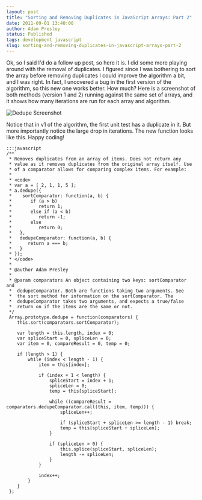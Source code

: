 ```yaml
---
layout: post
title: "Sorting and Removing Duplicates in JavaScript Arrays: Part 2"
date: 2011-09-01 13:40:00
author: Adam Presley
status: Published
tags: development javascript
slug: sorting-and-removing-duplicates-in-javascript-arrays-part-2
---
```


Ok, so I said I'd do a follow up post, so here it is. I did some more
playing around with the removal of duplicates. I figured since I was
bothering to sort the array before removing duplicates I could improve
the algorithm a bit, and I was right. In fact, I uncovered a bug in the
first version of the algorithm, so this new one works better. How much?
Here is a screenshot of both methods (version 1 and 2) running against
the same set of arrays, and it shows how many iterations are run for
each array and algorithm.

![Dedupe Screenshot](http://s3.amazonaws.com/www.adampresley.com/posts/sorting-removing-dups-javascript-2.jpg)

Notice that in v1 of the algorithm, the first unit test has a duplicate
in it. But more importantly notice the large drop in iterations. The new
function looks like this. Happy coding!

	:::javascript
	/**
	 * Removes duplicates from an array of items. Does not return any
	 * value as it removes duplicates from the original array itself. Use
	 * of a comparator allows for comparing complex items. For example:
	 *
	 * <code>
	 * var a = [ 2, 1, 1, 5 ];
	 * a.dedupe({
	 *    sortComparator: function(a, b) {
	 *       if (a > b)
	 *          return 1;
	 *       else if (a < b)
	 *          return -1;
	 *       else
	 *          return 0;
	 *   },
	 *   dedupeComparator: function(a, b) {
	 *      return a === b;
	 *   }
	 * });
	 * </code>
	 *
	 * @author Adam Presley
	 *
	 * @param comparators An object containing two keys: sortComparator and
	 *  dedupeComparator. Both are functions taking two arguments. See
	 *  the sort method for information on the sortComparator. The
	 *  dedupeComparator takes two arguments, and expects a true/false
	 *  return on if the items are the same or not.
	 */
	 Array.prototype.dedupe = function(comparators) {
	 	this.sort(comparators.sortComparator);

	 	var length = this.length, index = 0;
	 	var spliceStart = 0, spliceLen = 0;
	 	var item = 0, compareResult = 0, temp = 0;

	 	if (length > 1) {
	 		while (index < length - 1) {
	 			item = this[index];

	 			if (index + 1 < length) {
	 				spliceStart = index + 1;
	 				spliceLen = 0;
	 				temp = this[spliceStart];

	 				while ((compareResult = comparators.dedupeComparator.call(this, item, temp))) {
	 					spliceLen++;

	 					if (spliceStart + spliceLen >= length - 1) break;
	 					temp = this[spliceStart + spliceLen];
	 				}

	 				if (spliceLen > 0) {
	 					this.splice(spliceStart, spliceLen);
	 					length -= spliceLen;
	 				}
	 			}

	 			index++;
	 		}
	 	}
	 };
